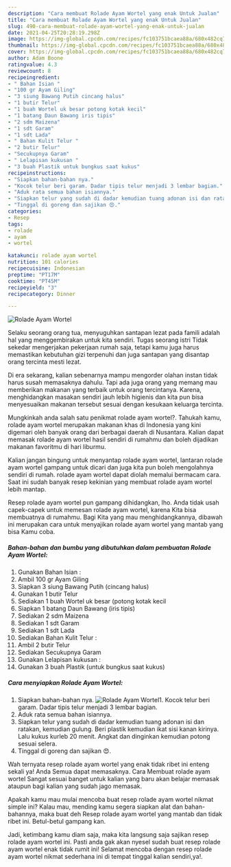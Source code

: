 ```yaml
---
description: "Cara membuat Rolade Ayam Wortel yang enak Untuk Jualan"
title: "Cara membuat Rolade Ayam Wortel yang enak Untuk Jualan"
slug: 490-cara-membuat-rolade-ayam-wortel-yang-enak-untuk-jualan
date: 2021-04-25T20:28:19.298Z
image: https://img-global.cpcdn.com/recipes/fc103751bcaea88a/680x482cq70/rolade-ayam-wortel-foto-resep-utama.jpg
thumbnail: https://img-global.cpcdn.com/recipes/fc103751bcaea88a/680x482cq70/rolade-ayam-wortel-foto-resep-utama.jpg
cover: https://img-global.cpcdn.com/recipes/fc103751bcaea88a/680x482cq70/rolade-ayam-wortel-foto-resep-utama.jpg
author: Adam Boone
ratingvalue: 4.3
reviewcount: 8
recipeingredient:
- " Bahan Isian "
- "100 gr Ayam Giling"
- "3 siung Bawang Putih cincang halus"
- "1 butir Telur"
- "1 buah Wortel uk besar potong kotak kecil"
- "1 batang Daun Bawang iris tipis"
- "2 sdm Maizena"
- "1 sdt Garam"
- "1 sdt Lada"
- " Bahan Kulit Telur "
- "2 butir Telur"
- "Secukupnya Garam"
- " Lelapisan kukusan "
- "3 buah Plastik untuk bungkus saat kukus"
recipeinstructions:
- "Siapkan bahan-bahan nya."
- "Kocok telur beri garam. Dadar tipis telur menjadi 3 lembar bagian."
- "Aduk rata semua bahan isiannya."
- "Siapkan telur yang sudah di dadar kemudian tuang adonan isi dan ratakan, kemudian gulung. Beri plastik kemudian ikat sisi kanan kirinya. Lalu kukus kurleb 20 menit. Angkat dan dinginkan kemudian potong sesuai selera."
- "Tinggal di goreng dan sajikan 😍."
categories:
- Resep
tags:
- rolade
- ayam
- wortel

katakunci: rolade ayam wortel 
nutrition: 101 calories
recipecuisine: Indonesian
preptime: "PT17M"
cooktime: "PT45M"
recipeyield: "3"
recipecategory: Dinner

---
```



![Rolade Ayam Wortel](https://img-global.cpcdn.com/recipes/fc103751bcaea88a/680x482cq70/rolade-ayam-wortel-foto-resep-utama.jpg)

Selaku seorang orang tua, menyuguhkan santapan lezat pada famili adalah hal yang menggembirakan untuk kita sendiri. Tugas seorang istri Tidak sekedar mengerjakan pekerjaan rumah saja, tetapi kamu juga harus memastikan kebutuhan gizi terpenuhi dan juga santapan yang disantap orang tercinta mesti lezat.

Di era  sekarang, kalian sebenarnya mampu mengorder olahan instan tidak harus susah memasaknya dahulu. Tapi ada juga orang yang memang mau memberikan makanan yang terbaik untuk orang tercintanya. Karena, menghidangkan masakan sendiri jauh lebih higienis dan kita pun bisa menyesuaikan makanan tersebut sesuai dengan kesukaan keluarga tercinta. 



Mungkinkah anda salah satu penikmat rolade ayam wortel?. Tahukah kamu, rolade ayam wortel merupakan makanan khas di Indonesia yang kini digemari oleh banyak orang dari berbagai daerah di Nusantara. Kalian dapat memasak rolade ayam wortel hasil sendiri di rumahmu dan boleh dijadikan makanan favoritmu di hari liburmu.

Kalian jangan bingung untuk menyantap rolade ayam wortel, lantaran rolade ayam wortel gampang untuk dicari dan juga kita pun boleh mengolahnya sendiri di rumah. rolade ayam wortel dapat diolah memalui bermacam cara. Saat ini sudah banyak resep kekinian yang membuat rolade ayam wortel lebih mantap.

Resep rolade ayam wortel pun gampang dihidangkan, lho. Anda tidak usah capek-capek untuk memesan rolade ayam wortel, karena Kita bisa membuatnya di rumahmu. Bagi Kita yang mau menghidangkannya, dibawah ini merupakan cara untuk menyajikan rolade ayam wortel yang mantab yang bisa Kamu coba.

<!--inarticleads1-->

##### Bahan-bahan dan bumbu yang dibutuhkan dalam pembuatan Rolade Ayam Wortel:

1. Gunakan  Bahan Isian :
1. Ambil 100 gr Ayam Giling
1. Siapkan 3 siung Bawang Putih (cincang halus)
1. Gunakan 1 butir Telur
1. Sediakan 1 buah Wortel uk besar (potong kotak kecil
1. Siapkan 1 batang Daun Bawang (iris tipis)
1. Sediakan 2 sdm Maizena
1. Sediakan 1 sdt Garam
1. Sediakan 1 sdt Lada
1. Sediakan  Bahan Kulit Telur :
1. Ambil 2 butir Telur
1. Sediakan Secukupnya Garam
1. Gunakan  Lelapisan kukusan :
1. Gunakan 3 buah Plastik (untuk bungkus saat kukus)




<!--inarticleads2-->

##### Cara menyiapkan Rolade Ayam Wortel:

1. Siapkan bahan-bahan nya.
<img src="//assets-global.cpcdn.com/assets/icons/button_play-2c75c40dde080a61004c1f40b05d8f140eaff45d7e9e6481dc71c63d2e7c4909.png" alt="Rolade Ayam Wortel">1. Kocok telur beri garam. Dadar tipis telur menjadi 3 lembar bagian.
1. Aduk rata semua bahan isiannya.
1. Siapkan telur yang sudah di dadar kemudian tuang adonan isi dan ratakan, kemudian gulung. Beri plastik kemudian ikat sisi kanan kirinya. Lalu kukus kurleb 20 menit. Angkat dan dinginkan kemudian potong sesuai selera.
1. Tinggal di goreng dan sajikan 😍.




Wah ternyata resep rolade ayam wortel yang enak tidak ribet ini enteng sekali ya! Anda Semua dapat memasaknya. Cara Membuat rolade ayam wortel Sangat sesuai banget untuk kalian yang baru akan belajar memasak ataupun bagi kalian yang sudah jago memasak.

Apakah kamu mau mulai mencoba buat resep rolade ayam wortel nikmat simple ini? Kalau mau, mending kamu segera siapkan alat dan bahan-bahannya, maka buat deh Resep rolade ayam wortel yang mantab dan tidak ribet ini. Betul-betul gampang kan. 

Jadi, ketimbang kamu diam saja, maka kita langsung saja sajikan resep rolade ayam wortel ini. Pasti anda gak akan nyesel sudah buat resep rolade ayam wortel enak tidak rumit ini! Selamat mencoba dengan resep rolade ayam wortel nikmat sederhana ini di tempat tinggal kalian sendiri,ya!.

